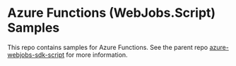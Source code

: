 # Azure Functions (WebJobs.Script) Samples

This repo contains samples for Azure Functions. See the parent repo [azure-webjobs-sdk-script](https://github.com/Azure/azure-webjobs-sdk-script) for more information.
